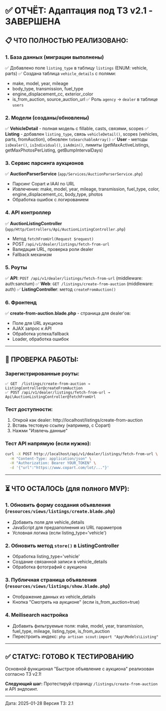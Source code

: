 # ✅ ОТЧЁТ: Адаптация под ТЗ v2.1 - ЗАВЕРШЕНА

## 📋 ЧТО ПОЛНОСТЬЮ РЕАЛИЗОВАНО:

### 1. База данных (миграции выполнены)
✅ Добавлено поле `listing_type` в таблицу `listings` (ENUM: vehicle, parts)
✅ Создана таблица `vehicle_details` с полями:
   - make, model, year, mileage
   - body_type, transmission, fuel_type
   - engine_displacement_cc, exterior_color
   - is_from_auction, source_auction_url
✅ Роль `agency` → `dealer` в таблице `users`

### 2. Модели (созданы/обновлены)
✅ **VehicleDetail** - полная модель с fillable, casts, связями, scopes
✅ **Listing** - добавлен `listing_type`, связь `vehicleDetail()`, scopes (vehicles, parts, fromAuction), обновлен `toSearchableArray()`
✅ **User** - методы `isDealer()`, `isIndividual()`, `isAdmin()`, лимиты (getMaxActiveListings, getMaxPhotosPerListing, getBumpIntervalDays)

### 3. Сервис парсинга аукционов
✅ **AuctionParserService** (`app/Services/AuctionParserService.php`)
   - Парсинг Copart и IAAI по URL
   - Извлечение: make, model, year, mileage, transmission, fuel_type, color, engine_displacement_cc, body_type, photos
   - Обработка ошибок с логированием

### 4. API контроллер
✅ **AuctionListingController** (`app/Http/Controllers/Api/AuctionListingController.php`)
   - Метод `fetchFromUrl(Request $request)`
   - POST `/api/v1/dealer/listings/fetch-from-url`
   - Валидация URL, проверка роли dealer
   - Fallback механизм

### 5. Роуты
✅ **API**: `POST /api/v1/dealer/listings/fetch-from-url` (middleware: auth:sanctum)
✅ **Web**: `GET /listings/create-from-auction` (middleware: auth)
✅ **ListingController**: метод `createFromAuction()`

### 6. Фронтенд
✅ **create-from-auction.blade.php** - страница для dealer'ов:
   - Поле для URL аукциона
   - AJAX запрос к API
   - Обработка успеха/fallback
   - Loader, обработка ошибок

---

## 🎯 ПРОВЕРКА РАБОТЫ:

### Зарегистрированные роуты:
```
✅ GET  /listings/create-from-auction → ListingController@createFromAuction
✅ POST /api/v1/dealer/listings/fetch-from-url → Api\AuctionListingController@fetchFromUrl
```

### Тест доступности:
1. Открой как dealer: http://localhost/listings/create-from-auction
2. Вставь тестовую ссылку (например, с Copart)
3. Нажми "Извлечь данные"

### Тест API напрямую (если нужно):
```bash
curl -X POST http://localhost/api/v1/dealer/listings/fetch-from-url \
  -H "Content-Type: application/json" \
  -H "Authorization: Bearer YOUR_TOKEN" \
  -d '{"url":"https://www.copart.com/lot/..."}'
```

---

## ⏳ ЧТО ОСТАЛОСЬ (для полного MVP):

### 1. Обновить форму создания объявления (`resources/views/listings/create.blade.php`)
   - Добавить поля для vehicle_details
   - JavaScript для предзаполнения из URL параметров
   - Условная логика (если listing_type='vehicle')

### 2. Обновить метод `store()` в ListingController
   - Обработка listing_type='vehicle'
   - Создание связанной записи в vehicle_details
   - Обработка фотографий с аукциона

### 3. Публичная страница объявления (`resources/views/listings/show.blade.php`)
   - Отображение данных из vehicle_details
   - Кнопка "Смотреть на аукционе" (если is_from_auction=true)

### 4. Meilisearch настройка
   - Добавить фильтруемые поля: make, model, year, transmission, fuel_type, mileage, listing_type, is_from_auction
   - Перестроить индекс: `php artisan scout:import "App\Models\Listing"`

---

## ✅ СТАТУС: ГОТОВО К ТЕСТИРОВАНИЮ

Основной функционал "Быстрое объявление с аукциона" реализован согласно ТЗ v2.1!

**Следующий шаг:** Протестируй страницу `/listings/create-from-auction` и API эндпоинт.

---

Дата: 2025-01-28
Версия ТЗ: 2.1

